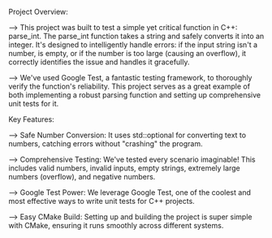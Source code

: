 Project Overview:

--> This project was built to test a simple yet critical function in C++: parse_int. The parse_int function takes a string and safely converts it into an integer. It's designed to intelligently handle errors: if the input string isn't a number, is empty, or if the number is too large (causing an overflow), it correctly identifies the issue and handles it gracefully.

--> We've used Google Test, a fantastic testing framework, to thoroughly verify the function's reliability. This project serves as a great example of both implementing a robust parsing function and setting up comprehensive unit tests for it.

Key Features:

--> Safe Number Conversion: It uses std::optional for converting text to numbers, catching errors without "crashing" the program.

--> Comprehensive Testing: We've tested every scenario imaginable! This includes valid numbers, invalid inputs, empty strings, extremely large numbers (overflow), and negative numbers.

--> Google Test Power: We leverage Google Test, one of the coolest and most effective ways to write unit tests for C++ projects.

--> Easy CMake Build: Setting up and building the project is super simple with CMake, ensuring it runs smoothly across different systems.

